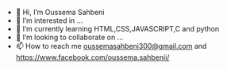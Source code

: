 - 👋 Hi, I’m Oussema Sahbeni
- 👀 I’m interested in ...
- 🌱 I’m currently learning HTML,CSS,JAVASCRIPT,C and python
- 💞️ I’m looking to collaborate on ...
- 📫 How to reach me oussemasahbeni300@gmail.com and https://www.facebook.com/oussema.sahbenii/

<!---
Oussemasahbeni/Oussemasahbeni is a ✨ special ✨ repository because its `README.md` (this file) appears on your GitHub profile.
You can click the Preview link to take a look at your changes.
--->
